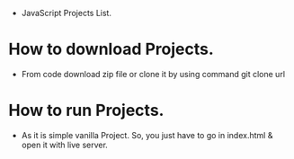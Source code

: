 - JavaScript Projects List.

# How to download Projects.
- From code download zip file or clone it by using command git clone url

# How to run Projects.
- As it is simple vanilla Project. So, you just have to go in index.html & open it with live server.
